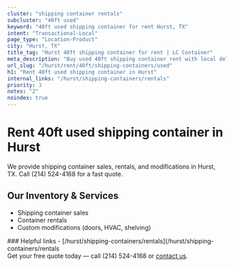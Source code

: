 ```yaml
---
cluster: "shipping container rentals"
subcluster: "40ft used"
keyword: "40ft used shipping container for rent Hurst, TX"
intent: "Transactional-Local"
page_type: "Location-Product"
city: "Hurst, TX"
title_tag: "Hurst 40ft shipping container for rent | LC Container"
meta_description: "Buy used 40ft shipping container rent with local delivery in Hurst, TX. LC Container — local Since 2003. Request a fast quote today."
url_slug: "/hurst/rent/40ft/shipping-containers/used"
h1: "Rent 40ft used shipping container in Hurst"
internal_links: "/hurst/shipping-containers/rentals"
priority: 3
notes: "2"
noindex: true
---
```


# Rent 40ft used shipping container in Hurst

We provide shipping container sales, rentals, and modifications in Hurst, TX. Call (214) 524-4168 for a fast quote.

## Our Inventory & Services
- Shipping container sales
- Container rentals
- Custom modifications (doors, HVAC, shelving)

<div data-section="internal-links">
### Helpful links
- [/hurst/shipping-containers/rentals](/hurst/shipping-containers/rentals
</div>

<div data-section="cta">
Get your free quote today — call (214) 524-4168 or <a href="/contact">contact us</a>.
</div>

<script type="application/ld+json">{"@context":"https://schema.org","@type":"FAQPage","mainEntity":[{"@type":"Question","name":"How much does delivery cost in Hurst, TX?","acceptedAnswer":{"@type":"Answer","text":"Delivery costs vary by distance and container size. Most deliveries in Hurst, TX range from $150-$300. Call (214) 524-4168 for an exact quote based on your specific location."}},{"@type":"Question","name":"Do you offer financing or payment plans?","acceptedAnswer":{"@type":"Answer","text":"We accept major credit cards, checks, and can discuss commercial terms for bulk purchases. Call (214) 524-4168 to discuss options."}},{"@type":"Question","name":"Can you customize containers in Hurst, TX?","acceptedAnswer":{"@type":"Answer","text":"Yes — we perform modifications like doors, HVAC, insulation, and shelving. Request a custom quote at (214) 524-4168 or via our contact form."}}]}</script>
